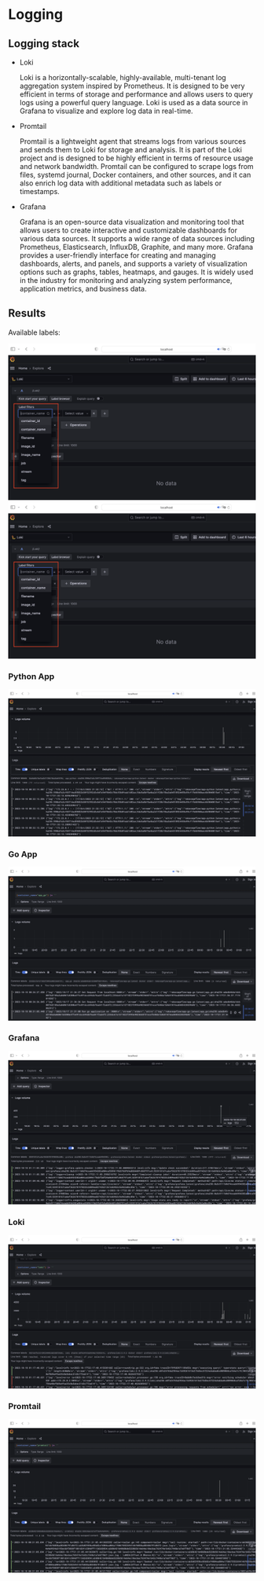 # Logging

## Logging stack

- Loki

    Loki is a horizontally-scalable, highly-available, multi-tenant log aggregation system inspired by Prometheus. It is designed to be very efficient in terms of storage and performance and allows users to query logs using a powerful query language. Loki is used as a data source in Grafana to visualize and explore log data in real-time.
    
- Promtail

    Promtail is a lightweight agent that streams logs from various sources and sends them to Loki for storage and analysis. It is part of the Loki project and is designed to be highly efficient in terms of resource usage and network bandwidth. Promtail can be configured to scrape logs from files, systemd journal, Docker containers, and other sources, and it can also enrich log data with additional metadata such as labels or timestamps.

- Grafana

    Grafana is an open-source data visualization and monitoring tool that allows users to create interactive and customizable dashboards for various data sources. It supports a wide range of data sources including Prometheus, Elasticsearch, InfluxDB, Graphite, and many more. Grafana provides a user-friendly interface for creating and managing dashboards, alerts, and panels, and supports a variety of visualization options such as graphs, tables, heatmaps, and gauges. It is widely used in the industry for monitoring and analyzing system performance, application metrics, and business data.

## Results

Available labels:

![label-1](images/available-labels1.png)
![label-2](images/available-labels1.png)

### Python App 

![app-python](images/app-python.png)

### Go App 

![app-go](images/app-go.png)

### Grafana

![grafana](images/grafana.png)

### Loki

![loki](images/loki.png)

### Promtail

![promtail](images/promtail.png)